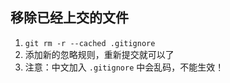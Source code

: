 ## 移除已经上交的文件

1. `git rm -r --cached .gitignore`
2. 添加新的忽略规则，重新提交就可以了
3. 注意：中文加入 `.gitignore` 中会乱码，不能生效！

